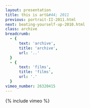 ```yaml
---
layout: presentation
title: this is art&#44; 2011
previous: portrait-II-2011.html
next: beating-yourself-up-2010.html
class: archive
breadcrumb:
  - {
      text: 'archive',
      title: 'archive',
      url: '..'
  }
  - {
      text: 'films',
      title: 'films',
      url: '.'
  }
vimeo_number: 26320415
---
```


{% include vimeo %}
